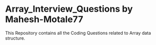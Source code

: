 # Array_Interview_Questions by Mahesh-Motale77
This Repository contains all the Coding Questions related to Array data structure. 
